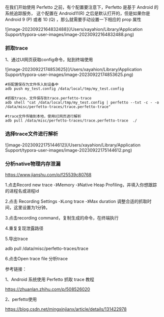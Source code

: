 在我们开始使用 Perfetto 之前，有个配置要注意下，Perfetto 是基于 Android 的系统追踪服务， 这个配置在 Android11(R) 之后是默认打开的，但是如果你是 Android 9 (P) 或者 10 (Q) ，那么就需要手动设置一下相应的 prop 属性



![image-20230922164832488](/Users/xayahion/Library/Application Support/typora-user-images/image-20230922164832488.png)



### 抓取trace

1、通过UI网页获取config命令，贴到终端使用

![image-20230922174853625](/Users/xayahion/Library/Application Support/typora-user-images/image-20230922174853625.png)

```shell
#将配置保存为文件传入到设备中
adb push my_test.config /data/local/tmp/my_test.config

#抓取trace，文件保存到trace.perfetto-trace
adb shell "cat /data/local/tmp/my_test.config | perfetto --txt -c - -o /data/misc/perfetto-traces/trace.perfetto-trace"

#trace文件传输到本地，使用UI网页进行解析
adb pull /data/misc/perfetto-traces/trace.perfetto-trace  ./
```



### 选择trace文件进行解析

![image-20230922175144612](/Users/xayahion/Library/Application Support/typora-user-images/image-20230922175144612.png)





### 分析native物理内存泄漏

https://www.jianshu.com/p/f25539c80768

1.点击Record new trace -》Memory -》Native Heap Profiling，并填入你想跟踪的进程名或进程id

2.点击 Recording Settings -》Long trace -》Max duration 调整合适的抓取时间，这里设置为1分钟。

3.点击recording command，复制生成的命令，在终端执行

4.重复复现泄露路径

5.导出trace

adb pull /data/misc/perfetto-traces/trace

6.点击Open trace file 分析trace



参考链接：

1、Android 系统使用 Perfetto 抓取 trace 教程

https://zhuanlan.zhihu.com/p/508526020

2、perfetto使用

https://blog.csdn.net/mingxinjianx/article/details/131422978